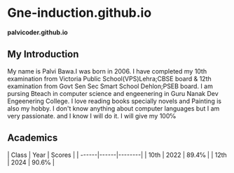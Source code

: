 # Gne-induction.github.io

**palvicoder.github.io**

<h2>My Introduction</h2>
My name is Palvi Bawa.I was born in 2006. I have completed my 10th examination from Victoria Public School(VPS)Lehra;CBSE board & 12th examination from Govt Sen Sec Smart School Dehlon;PSEB board. I am pursing Bteach in computer science and engeenering in Guru Nanak Dev Engeenering College. I love reading books specially novels and Painting is also my hobby. I don't know anything about computer languages but I am very passionate. and I know I will do it. I will give my 100℅

<h2>Academics</h2>
| Class |	Year | Scores |
| ------|------|--------|
| 10th | 2022	| 89.4℅ |
| 12th | 2024 |	90.6℅ |
